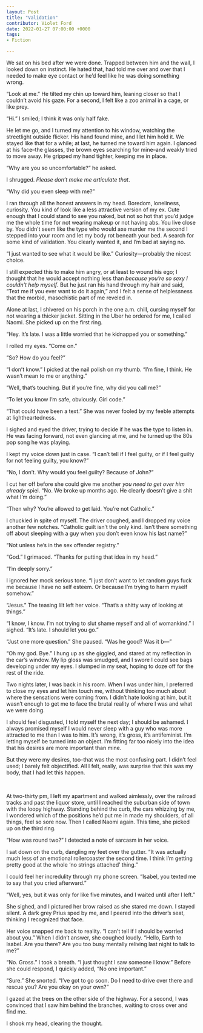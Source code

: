 ```yaml
---
layout: Post
title: "Validation"
contributor: Violet Ford
date: 2022-01-27 07:00:00 +0000
tags: 
- Fiction

---
```

We sat on his bed after we were done. Trapped between him and the wall, I looked down on instinct. He hated that, had told me over and over that I needed to make eye contact or he’d feel like he was doing something wrong. 

“Look at me.” He tilted my chin up toward him, leaning closer so that I couldn’t avoid his gaze. For a second, I felt like a zoo animal in a cage, or like prey. 

“Hi.” I smiled; I think it was only half fake. 

He let me go, and I turned my attention to his window, watching the streetlight outside flicker. His hand found mine, and I let him hold it. We stayed like that for a while; at last, he turned me toward him again. I glanced at his face–the glasses, the brown eyes searching for mine–and weakly tried to move away. He gripped my hand tighter, keeping me in place.

“Why are you so uncomfortable?” he asked.

I shrugged. <em>Please don’t make me articulate that</em>.

“Why did you even sleep with me?” 

I ran through all the honest answers in my head. Boredom, loneliness, curiosity. You kind of look like a less attractive version of my ex. Cute enough that I could stand to see you naked, but not so hot that you’d judge me the whole time for not wearing makeup or not having abs. You live close by. You didn’t seem like the type who would axe murder me the second I stepped into your room and let my body rot beneath your bed. A search for some kind of validation. You clearly wanted it, and I’m bad at saying no. 

“I just wanted to see what it would be like.” Curiosity&mdash;probably the nicest choice.

I still expected this to make him angry, or at least to wound his ego; I thought that he would accept nothing less than <em>because you’re so sexy I couldn’t help myself</em>. But he just ran his hand through my hair and said, “Text me if you ever want to do it again,” and I felt a sense of helplessness that the morbid, masochistic part of me reveled in. 
	
Alone at last, I shivered on his porch in the one a.m. chill, cursing myself for not wearing a thicker jacket. Sitting in the Uber he ordered for me, I called Naomi. She picked up on the first ring.

“Hey. It’s late. I was a little worried that he kidnapped you or something.”

I rolled my eyes. “Come on.”

“So? How do you feel?”

“I don’t know.” I picked at the nail polish on my thumb. “I’m fine, I think. He wasn’t mean to me or anything.”

“Well, that’s touching. But if you’re fine, why did you call me?” 

“To let you know I’m safe, obviously. Girl code.” 

“That could have been a text.” She was never fooled by my feeble attempts at lightheartedness. 

I sighed and eyed the driver, trying to decide if he was the type to listen in. He was facing forward, not even glancing at me, and he turned up the 80s pop song he was playing. 

I kept my voice down just in case. “I can’t tell if I feel guilty, or if I feel guilty for not feeling guilty, you know?” 

“No, I don’t. Why would you feel guilty? Because of John?” 

I cut her off before she could give me another <em>you need to get over him already</em> spiel. “No. We broke up months ago. He clearly doesn’t give a shit what I’m doing.”

“Then why? You’re allowed to get laid. You’re not Catholic.”

I chuckled in spite of myself. The driver coughed, and I dropped my voice another few notches. “Catholic guilt isn’t the only kind. Isn’t there something off about sleeping with a guy when you don’t even know his last name?”

“Not unless he’s in the sex offender registry.”

“God.” I grimaced. “Thanks for putting that idea in my head.”

“I’m deeply sorry.”

I ignored her mock serious tone. “I just don’t want to let random guys fuck me because I have no self esteem. Or because I’m trying to harm myself somehow.”

“Jesus.” The teasing lilt left her voice. “That’s a shitty way of looking at things.”

“I know, I know. I’m not trying to slut shame myself and all of womankind.” I sighed. “It’s late. I should let you go.”

“Just one more question.” She paused. “Was he good? Was it b&mdash;”

“Oh my god. Bye.” I hung up as she giggled, and stared at my reflection in the car’s window. My lip gloss was smudged, and I swore I could see bags developing under my eyes. I slumped in my seat, hoping to doze off for the rest of the ride.

Two nights later, I was back in his room. When I was under him, I preferred to close my eyes and let him touch me, without thinking too much about where the sensations were coming from. I didn’t hate looking at him, but it wasn’t enough to get me to face the brutal reality of where I was and what we were doing. 

I should feel disgusted, I told myself the next day; I should be ashamed. I always promised myself I would never sleep with a guy who was more attracted to me than I was to him. It’s wrong, it’s gross, it’s antifeminist. I’m letting myself be turned into an object. I’m fitting far too nicely into the idea that his desires are more important than mine.

But they were my desires, too–that was the most confusing part. I didn’t feel used; I barely felt objectified. All I felt, really, was surprise that this was my body, that I had let this happen.

<br />

At two-thirty pm, I left my apartment and walked aimlessly, over the railroad tracks and past the liquor store, until I reached the suburban side of town with the loopy highway. Standing behind the curb, the cars whizzing by me, I wondered which of the positions he’d put me in made my shoulders, of all things, feel so sore now. Then I called Naomi again. This time, she picked up on the third ring.

“How was round two?” I detected a note of sarcasm in her voice.

I sat down on the curb, dangling my feet over the gutter. “It was actually much less of an emotional rollercoaster the second time. I think I’m getting pretty good at the whole ‘no strings attached’ thing.”

I could feel her incredulity through my phone screen. “Isabel, you texted me to say that you cried afterward.” 

“Well, yes, but it was only for like five minutes, and I waited until after I left.” 

She sighed, and I pictured her brow raised as she stared me down. I stayed silent. A dark grey Prius sped by me, and I peered into the driver’s seat, thinking I recognized that face. 

Her voice snapped me back to reality. “I can’t tell if I should be worried about you.” When I didn’t answer, she coughed loudly. “Hello, Earth to Isabel. Are you there? Are you too busy mentally reliving last night to talk to me?”

“No. Gross.” I took a breath. “I just thought I saw someone I know.” Before she could respond, I quickly added, “No one important.”

“Sure.” She snorted. “I’ve got to go soon. Do I need to drive over there and rescue you? Are you okay on your own?”

I gazed at the trees on the other side of the highway. For a second, I was convinced that I saw him behind the branches, waiting to cross over and find me.

I shook my head, clearing the thought. 
